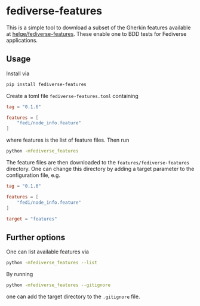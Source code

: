 # fediverse-features

This is a simple tool to download a subset of the
Gherkin features available at
[helge/fediverse-features](https://codeberg.org/helge/fediverse-features).
These enable one to BDD tests for Fediverse
applications.

## Usage

Install via

```bash
pip install fediverse-features
```

Create a toml file `fediverse-features.toml` containing

```toml
tag = "0.1.6"

features = [
    "fedi/node_info.feature"
]
```

where features is the list of feature files. Then
run

```bash
python -mfediverse_features
```

The feature files are then downloaded to the `features/fediverse-features` directory.
One can change this directory by adding a
target parameter to the configuration file,
e.g.

```toml
tag = "0.1.6"

features = [
    "fedi/node_info.feature"
]

target = "features"
```

## Further options

One can list available features via

```bash
python -mfediverse_features --list
```

By running

```bash
python -mfediverse_features --gitignore
```

one can add the target directory to the `.gitignore` file.
